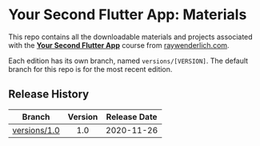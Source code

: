 # Your Second Flutter App: Materials

This repo contains all the downloadable materials and projects associated with the **[Your Second Flutter App](https://www.raywenderlich.com/18177023-your-second-flutter-app)** course from [raywenderlich.com](https://www.raywenderlich.com).

Each edition has its own branch, named `versions/[VERSION]`. The default branch for this repo is for the most recent edition.


## Release History

| Branch                                                                            | Version | Release Date |
| --------------------------------------------------------------------------------- |:-------:|:------------:|
| [versions/1.0](https://github.com/raywenderlich/video-ysfa-materials) | 1.0     | 2020-11-26   |
